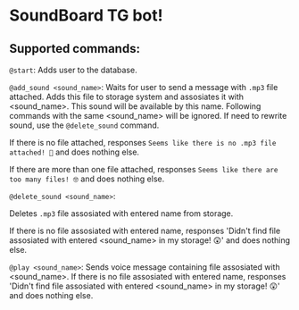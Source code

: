 # SoundBoard TG bot!
## Supported commands:
`@start`:
Adds user to the database.

`@add_sound <sound_name>`:
Waits for user to send a message with `.mp3` file attached. Adds this file to storage system and assosiates it with <sound_name>. This sound will be available by this name.
Following commands with the same <sound_name> will be ignored. If need to rewrite sound, use the `@delete_sound` command.

If there is no file attached, responses `Seems like there is no .mp3 file attached! 🧐` and does nothing else.

If there are more than one file attached, responses `Seems like there are too many files! 🤓` and does nothing else.

`@delete_sound <sound_name>`:

Deletes `.mp3` file assosiated with entered name from storage.

If there is no file assosiated with entered name, responses 'Didn't find file assosiated with entered <sound_name> in my storage! 😲' and does nothing else.

`@play <sound_name>`:
Sends voice message containing file assosiated with <sound_name>.
If there is no file assosiated with entered name, responses 'Didn't find file assosiated with entered <sound_name> in my storage! 😲' and does nothing else.

